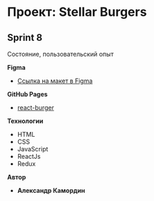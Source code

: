 # Проект: Stellar Burgers

## Sprint 8
Состояние, пользовательский опыт

**Figma**
* [Ссылка на макет в Figma](https://www.figma.com/file/ocw9a6hNGeAejl4F3G9fp8/React-_-Проектные-задачи-(3-месяца)_external_link?node-id=2974%3A2989)

**GitHub Pages**
* [react-burger](https://akamordin.github.io/react-burger/)

**Технологии**
* HTML
* CSS
* JavaScript
* ReactJs
* Redux

**Автор**
* **Александр Камордин**
